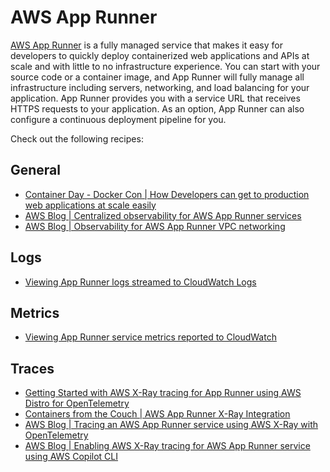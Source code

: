 # AWS App Runner

[AWS App Runner][apprunner-main] is a fully managed service that makes it easy for developers to quickly deploy containerized web applications and APIs at scale and with little to no infrastructure experience. 
You can start with your source code or a container image, and App Runner will fully manage all infrastructure including servers, networking, and load balancing for your application. 
App Runner provides you with a service URL that receives HTTPS requests to your application. As an option, App Runner can also configure a continuous deployment pipeline for you.



Check out the following recipes:

## General
- [Container Day - Docker Con | How Developers can get to production web applications at scale easily](https://www.youtube.com/watch?v=Iyp9Ugk9oRs)
- [AWS Blog | Centralized observability for AWS App Runner services](https://aws.amazon.com/blogs/containers/centralized-observability-for-aws-app-runner-services/)
- [AWS Blog | Observability for AWS App Runner VPC networking](https://aws.amazon.com/blogs/containers/observability-for-aws-app-runner-vpc-networking/)


## Logs

- [Viewing App Runner logs streamed to CloudWatch Logs][apprunner-cwl]

## Metrics

- [Viewing App Runner service metrics reported to CloudWatch](apprunner-cwm)


## Traces
- [Getting Started with AWS X-Ray tracing for App Runner using AWS Distro for OpenTelemetry](apprunner-xray-adot)
- [Containers from the Couch | AWS App Runner X-Ray Integration](https://youtu.be/cVr8N7enCMM)
- [AWS Blog | Tracing an AWS App Runner service using AWS X-Ray with OpenTelemetry](https://aws.amazon.com/blogs/containers/tracing-an-aws-app-runner-service-using-aws-x-ray-with-opentelemetry/)
- [AWS Blog | Enabling AWS X-Ray tracing for AWS App Runner service using AWS Copilot CLI](https://aws.amazon.com/blogs/containers/enabling-aws-x-ray-tracing-for-aws-app-runner-service-using-aws-copilot-cli/)

[apprunner-main]: https://aws.amazon.com/apprunner/
[aes-ws]: https://bookstore.aesworkshops.com/
[apprunner-cwl]: https://docs.aws.amazon.com/apprunner/latest/dg/monitor-cwl.html
[apprunner-cwm]: https://docs.aws.amazon.com/apprunner/latest/dg/monitor-cw.html
[apprunner-xray-adot]: https://aws-otel.github.io/docs/getting-started/apprunner.html

